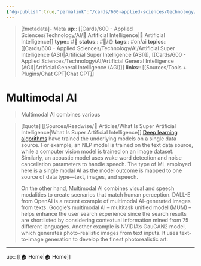 ```yaml
---
{"dg-publish":true,"permalink":"/cards/600-applied-sciences/technology/ai/multimodal-ai/","title":"Multimodal AI"}
---
```


> [!metadata]- Meta
> **up**:: [[Cards/600 - Applied Sciences/Technology/AI/🤖 Artificial Intelligence\|🤖 Artificial Intelligence]]
> **type**:: #📝 
> **status**:: #📝/🌞
> **tags**::  #on/ai
> **topics**:: [[Cards/600 - Applied Sciences/Technology/AI/Artificial Super Intelligence (ASI)\|Artificial Super Intelligence (ASI)]], [[Cards/600 - Applied Sciences/Technology/AI/Artificial General Intelligence (AGI)\|Artificial General Intelligence (AGI)]]
> **links**:: [[Sources/Tools + Plugins/Chat GPT\|Chat GPT]]


# Multimodal AI

> Multimodal AI combines various 


> [!quote] [[Sources/Readwise/📰 Articles/What Is Super Artificial Intelligence\|What Is Super Artificial Intelligence]]
> [Deep learning algorithms](https://www.spiceworks.com/tech/artificial-intelligence/articles/what-is-deep-learning/) have trained the underlying models on a single data source. For example, an NLP model is trained on the text data source, while a computer vision model is trained on an image dataset. Similarly, an acoustic model uses wake word detection and noise cancellation parameters to handle speech. The type of ML employed here is a single modal AI as the model outcome is mapped to one source of data type—text, images, and speech.
> 
> On the other hand, Multimodal AI combines visual and speech modalities to create scenarios that match human perception. DALL-E from OpenAI is a recent example of multimodal AI-generated images from texts. Google’s multimodal AI – multitask unified model (MUM) – helps enhance the user search experience since the search results are shortlisted by considering contextual information mined from 75 different languages. Another example is NVIDIA’s GauGAN2 model, which generates photo-realistic images from text inputs. It uses text-to-image generation to develop the finest photorealistic art.


---
up:: [[🏠 Home\|🏠 Home]]

